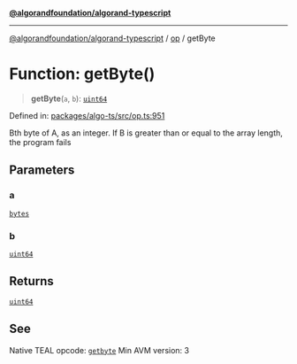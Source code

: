 [**@algorandfoundation/algorand-typescript**](../../README.md)

***

[@algorandfoundation/algorand-typescript](../../README.md) / [op](../README.md) / getByte

# Function: getByte()

> **getByte**(`a`, `b`): [`uint64`](../../index/type-aliases/uint64.md)

Defined in: [packages/algo-ts/src/op.ts:951](https://github.com/algorandfoundation/puya-ts/blob/main/packages/algo-ts/src/op.ts#L951)

Bth byte of A, as an integer. If B is greater than or equal to the array length, the program fails

## Parameters

### a

[`bytes`](../../index/type-aliases/bytes.md)

### b

[`uint64`](../../index/type-aliases/uint64.md)

## Returns

[`uint64`](../../index/type-aliases/uint64.md)

## See

Native TEAL opcode: [`getbyte`](https://developer.algorand.org/docs/get-details/dapps/avm/teal/opcodes/v10/#getbyte)
Min AVM version: 3
